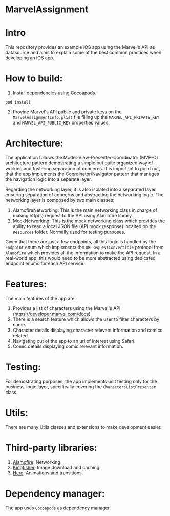 # MarvelAssignment

# Intro

This repository provides an example iOS app using the Marvel's API as datasource and aims to explain some of the best common practices when developing an iOS app.

# How to build:

1. Install dependencies using Cocoapods.

`pod install`

2. Provide Marvel's API public and private keys on the `MarvelAssignmentInfo.plist` file filling up the `MARVEL_API_PRIVATE_KEY` and `MARVEL_API_PUBLIC_KEY` properties values.

# Architecture:

The application follows the Model-View-Presenter-Coordinator (MVP-C) architecture pattern demostrating a simple but quite organized way of working and fostering separation of concerns.
It is important to point out, that the app implements the Coordinator/Navigator pattern that manages the navigation logic into a separate layer.

Regarding the networking layer, it is also isolated into a separated layer ensuring separation of concerns and abstracting the networking logic. 
The networking layer is composed by two main classes:

1. AlamofireNetworking: This is the main networking class in charge of making http(s) request to the API using Alamofire library.
2. MockNetworking: This is the mock networking class which provides the ability to read a local JSON file (API mock response) localted on the `Resources` folder. Normally used for testing purposes.

Given that there are just a few endpoints, all this logic is handled by the `Endpoint` enum which implements the `URLRequestConvertible` protocol from `Alamofire` which provides all the information to make the API request.
In a real-world app, this would need to be more abstracted using dedicated endpoint enums for each API service.

# Features:

The main features of the app are:

1. Provides a list of characters using the Marvel's API (https://developer.marvel.com/docs)
2. There is a search feature which allows the user to filter characters by name.
3. Character details displaying character relevant information and comics related.
4. Navigating out of the app to an url of interest using Safari.
4. Comic details displaying comic relevant information.

# Testing:

For demostrating purposes, the app implements unit testing only for the business-logic layer, specifically covering the `CharactersListPresenter` class.

# Utils:

There are many Utils classes and extensions to make development easier.

# Third-party libraries:

1. [Alamofire](https://github.com/Alamofire/Alamofire): Networking.
2. [Kingfisher](https://github.com/onevcat/Kingfisher): Image download and caching.
3. [Hero](https://github.com/HeroTransitions/Hero): Animations and transitions.

# Dependency manager:

The app uses `Cocoapods` as dependency manager.

